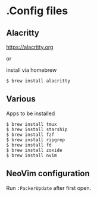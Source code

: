 # .Config files

## Alacritty
https://alacritty.org

or

install via homebrew

```
$ brew install alacritty
```

## Various

Apps to be installed
```
$ brew install tmux
$ brew install starship
$ brew install fzf
$ brew install ripgrep
$ brew install fd
$ brew install zoxide
$ brew install nvim
```

## NeoVim configuration
Run `:PackerUpdate` after first open.
